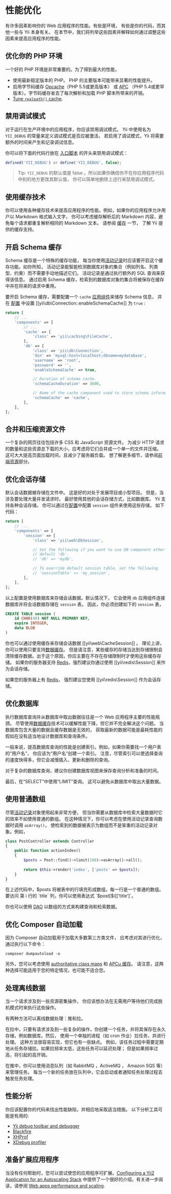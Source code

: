 性能优化
========

有许多因素影响你的 Web 应用程序的性能。有些是环境，
有些是你的代码，而其他一些与 Yii 本身有关。
在本节中，我们将列举这些因素并解释如何通过调整这些因素来提高应用程序的性能。


## 优化你的 PHP 环境 <span id="optimizing-php"></span>

一个好的 PHP 环境是非常重要的。为了得到最大的性能，

- 使用最新稳定版本的 PHP。 PHP 的主要版本可能带来显著的性能提升。
- 启用字节码缓存 [Opcache](https://secure.php.net/opcache)（PHP 5.5或更高版本）
  或 [APC](https://secure.php.net/apc)
  （PHP 5.4或更早版本）。字节码缓存省去了每次解析和加载 PHP 脚本所带来的开销。
- [Tune `realpath()` cache](https://github.com/samdark/realpath_cache_tuner).


## 禁用调试模式 <span id="disable-debug"></span>

对于运行在生产环境中的应用程序，你应该禁用调试模式。
Yii 中使用名为 `YII_DEBUG` 的常量来定义调试模式是否应被激活。
若启用了调试模式，Yii 将需要额外的时间来产生和记录调试信息。

你可以将下面的代码行放在 [入口脚本](structure-entry-scripts.md) 
的开头来禁用调试模式：

```php
defined('YII_DEBUG') or define('YII_DEBUG', false);
```

> Tip: `YII_DEBUG` 的默认值是 false 。所以如果你确信你不在你应用程序代码中别的地方更改其默认值，
  你可以简单地删除上述行来禁用调试模式。
  

## 使用缓存技术 <span id="using-caching"></span>

你可以使用各种缓存技术来提高应用程序的性能。例如，如果你的应用程序允许用户以 Markdown 格式输入文字，
你可以考虑缓存解析后的 Markdown 内容，避免每个请求都重复解析相同的 Markdown 文本。
请参阅 [缓存](caching-overview.md) 一节，
了解 Yii 提供的缓存支持。


## 开启 Schema 缓存 <span id="enable-schema-caching"></span>

Schema 缓存是一个特殊的缓存功能，
每当你使用[活动记录](db-active-record.md)时应该要开启这个缓存功能。如你所知，
活动记录能智能检测数据库对象的集合（例如列名、列类型、约束）而不需要手动地描述它们。
活动记录是通过执行额外的 SQL 查询来获得该信息。
通过启用 Schema 缓存，检索到的数据库对象的集合将被保存在缓存中并在将来的请求中重用。

要开启 Schema 缓存，需要配置一个 `cache` [应用组件](structure-application-components.md)来储存 Schema 信息，
并在 [配置](concept-configurations.md) 中设置 [[yii\db\Connection::enableSchemaCache]] 为 `true` :

```php
return [
    // ...
    'components' => [
        // ...
        'cache' => [
            'class' => 'yii\caching\FileCache',
        ],
        'db' => [
            'class' => 'yii\db\Connection',
            'dsn' => 'mysql:host=localhost;dbname=mydatabase',
            'username' => 'root',
            'password' => '',
            'enableSchemaCache' => true,

            // Duration of schema cache.
            'schemaCacheDuration' => 3600,

            // Name of the cache component used to store schema information
            'schemaCache' => 'cache',
        ],
    ],
];
```


## 合并和压缩资源文件 <span id="optimizing-assets"></span>

一个复杂的网页往往包括许多 CSS 和 JavaScript 资源文件。
为减少 HTTP 请求的数量和这些资源总下载的大小，应考虑将它们合并成一个单一的文件并压缩。
这可大大提高页面加载时间，且减少了服务器负载。
想了解更多细节，请参阅[前端资源](structure-assets.md)部分。


## 优化会话存储 <span id="optimizing-session"></span>

默认会话数据被存储在文件中。
这是好的对处于发展项目或小型项目。
但是，当涉及要处理大量并发请求时，
最好使用其他的会话存储方式，比如数据库。
Yii 支持各种会话存储。
你可以通过在[配置](concept-configurations.md)中配置 `session` 组件来使用这些存储，
如下代码：

```php
return [
    // ...
    'components' => [
        'session' => [
            'class' => 'yii\web\DbSession',

            // Set the following if you want to use DB component other than
            // default 'db'.
            // 'db' => 'mydb',

            // To override default session table, set the following
            // 'sessionTable' => 'my_session',
        ],
    ],
];
```

以上配置是使用数据库来存储会话数据。默认情况下，
它会使用 `db` 应用组件连接数据库并将会话数据存储在 `session` 表。
因此，你必须创建如下的 `session` 表，

```sql
CREATE TABLE session (
    id CHAR(40) NOT NULL PRIMARY KEY,
    expire INTEGER,
    data BLOB
)
```

你也可以通过使用缓存来存储会话数据 [[yii\web\CacheSession]] 。
理论上讲，你可以使用只要支持[数据缓存](caching-data.md#supported-cache-storage)。
但是请注意，某些缓存的存储当达到存储限制会清除缓存数据。出于这个原因，你应主要在不存在存储限制时才使用这些缓存存储。
如果你的服务器支持 [Redis](http://redis.io/)，强烈建议你通过使用 [[yii\redis\Session]] 来作为会话存储。

如果您的服务器上有 [Redis](http://redis.io/)，
强烈建议您使用 [[yii\redis\Session]] 作为会话存储。


## 优化数据库 <span id="optimizing-databases"></span>

执行数据库查询并从数据库中取出数据往往是一个 Web 应用程序主要的性能瓶颈。
尽管使用[数据缓存](caching-data.md)技术可以缓解性能下降，但它并不完全解决这个问题。
当数据库包含大量的数据且缓存数据是无效的，
获取最新的数据可能是最耗性能的假如在没有适当地设计数据库和查询条件。

一般来说，提高数据库查询的性能是创建索引。例如，如果你需要找一个用户表的“用户名”，
你应该为“用户名”创建一个索引。
注意，尽管索引可以使选择查询的速度快得多，但它会减慢插入、更新和删除的查询。

对于复杂的数据库查询，建议你创建数据库视图来保存查询分析和准备的时间。

最后，在“SELECT”中使用“LIMIT”查询。
这可以避免从数据库中取出大量数据。


## 使用普通数组 <span id="using-arrays"></span>

尽管[活动记录](db-active-record.md)对象使用起来非常方便，
但当你需要从数据库中检索大量数据时它的效率不如使用普通的数组。
在这种情况下，你可以考虑在使用活动记录查询数据时调用 `asArray()`，
使检索到的数据被表示为数组而不是笨重的活动记录对象。例如，

```php
class PostController extends Controller
{
    public function actionIndex()
    {
        $posts = Post::find()->limit(100)->asArray()->all();
        
        return $this->render('index', ['posts' => $posts]);
    }
}
```

在上述代码中，$posts 将被表中的行填充形成数组。每一行是一个普通的数组。要访问
第 i 行的 `title` 列，你可以使用表达式 `$post[$i]['title']`。

你也可以使用 [DAO](db-dao.md) 以数组的方式来构建查询和检索数据。


## 优化 Composer 自动加载 <span id="optimizing-autoloader"></span>

因为 Composer 自动加载用于加载大多数第三方类文件，
应考虑对其进行优化，通过执行以下命令：

```
composer dumpautoload -o
```

另外，您可以考虑使用
[authoritative class maps](https://getcomposer.org/doc/articles/autoloader-optimization.md#optimization-level-2-a-authoritative-class-maps)
和 [APCu 缓存](https://getcomposer.org/doc/articles/autoloader-optimization.md#optimization-level-2-b-apcu-cache)。
请注意，这两种选择可能适用于您的特定情况，也可能不适合您。


## 处理离线数据 <span id="processing-data-offline"></span>

当一个请求涉及到一些资源密集操作，
你应该想办法在无需用户等待他们完成脱机模式时来执行这些操作。

有两种方法可以离线数据处理：推和拉。

在拉中，只要有请求涉及到一些复杂的操作，你创建一个任务，并将其保存在永久存储，例如数据库。然后，
使用一个单独的进程（如 cron 作业）拉任务，并进行处理。
这种方法很容易实现，但它也有一些缺点。
例如，该任务过程中需要定期地从任务存储拉。如果拉频率太低，这些任务可以延迟处理；
但是如果频率过高，将引起的高开销。

在推中，你可以使用消息队列（如 RabbitMQ ，ActiveMQ ， Amazon SQS 等）来管理任务。
每当一个新的任务放在队列中，它会启动或者通知任务处理过程去触发任务处理。


## 性能分析 <span id="performance-profiling"></span>

你应该配置你的代码来找出性能缺陷，并相应地采取适当措施。
以下分析工具可能是有用的:

- [Yii debug toolbar and debugger](https://github.com/yiisoft/yii2-debug/blob/master/docs/guide/README.md)
- [Blackfire](https://blackfire.io/)
- [XHProf](https://secure.php.net/manual/en/book.xhprof.php)
- [XDebug profiler](http://xdebug.org/docs/profiler)

## 准备扩展应用程序

当没有任何帮助时，您可以尝试使您的应用程序可扩展。[Configuring a Yii2 Application for an Autoscaling Stack](https://github.com/samdark/yii2-cookbook/blob/master/book/scaling.md) 中提供了一个很好的介绍。有关进一步阅读，请参阅 [Web apps performance and scaling](http://thehighload.com/).
